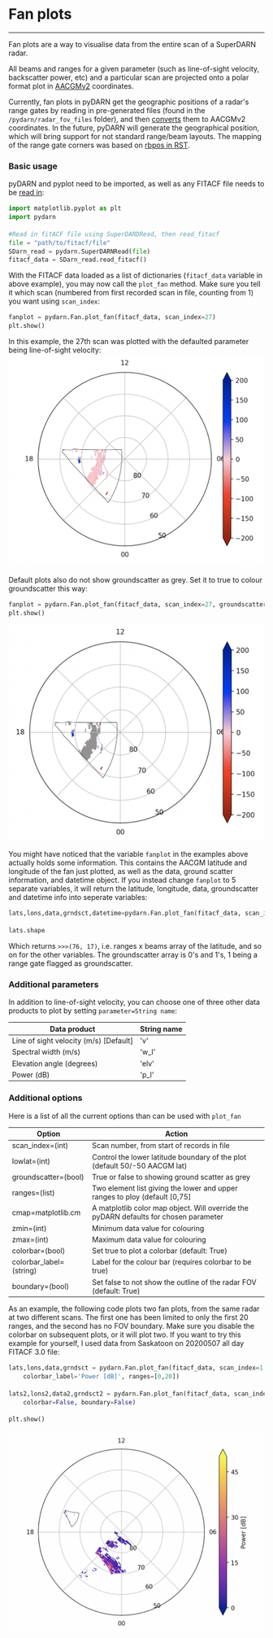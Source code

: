 <!--Copyright (C) SuperDARN Canada, University of Saskatchewan 
Author(s): Daniel Billet 
Modifications:

Disclaimer:
pyDARN is under the LGPL v3 license found in the root directory LICENSE.md 
Everyone is permitted to copy and distribute verbatim copies of this license 
document, but changing it is not allowed.

This version of the GNU Lesser General Public License incorporates the terms
and conditions of version 3 of the GNU General Public License, supplemented by
the additional permissions listed below.
-->

# Fan plots
---

Fan plots are a way to visualise data from the entire scan of a SuperDARN radar. 

All beams and ranges for a given parameter (such as line-of-sight velocity, backscatter power, etc) and a particular scan are projected onto a polar format plot in [AACGMv2](http://superdarn.thayer.dartmouth.edu/aacgm.html) coordinates.

Currently, fan plots in pyDARN get the geographic positions of a radar's range gates by reading in pre-generated files (found in the `/pydarn/radar_fov_files` folder), and then [converts](https://pypi.org/project/aacgmv2/) them to AACGMv2 coordinates. In the future, pyDARN will generate the geographical position, which will bring support for not standard range/beam layouts.
The mapping of the range gate corners was based on [rbpos in RST](https://github.com/SuperDARN/rst/blob/0aa1fffed4cc48c1eb6372dfc9effa688af95624/codebase/superdarn/src.idl/lib/legacy.1.6/rbposlib.pro).

### Basic usage
pyDARN and pyplot need to be imported, as well as any FITACF file needs to be [read in](https://pydarn.readthedocs.io/en/master/user/SDarnRead/):

```python
import matplotlib.pyplot as plt
import pydarn

#Read in fitACF file using SuperDARDRead, then read_fitacf
file = "path/to/fitacf/file"
SDarn_read = pydarn.SuperDARNRead(file)
fitacf_data = SDarn_read.read_fitacf()

```
With the FITACF data loaded as a list of dictionaries (`fitacf_data` variable in above example), you may now call the `plot_fan` method. Make sure you tell it which scan (numbered from first recorded scan in file, counting from 1) you want using `scan_index`:
```python
fanplot = pydarn.Fan.plot_fan(fitacf_data, scan_index=27)
plt.show()

```
In this example, the 27th scan was plotted with the defaulted parameter being line-of-sight velocity:
![](../imgs/fan_1.png)

Default plots also do not show groundscatter as grey. Set it to true to colour groundscatter this way:
```python
fanplot = pydarn.Fan.plot_fan(fitacf_data, scan_index=27, groundscatter=1)
plt.show()

```
![](../imgs/fan_2.png)

You might have noticed that the variable `fanplot` in the examples above actually holds some information. This contains the AACGM latitude and longitude of the fan just plotted, as well as the data, ground scatter information, and datetime object. If you instead change `fanplot` to 5 separate variables, it will return the latitude, longitude, data, groundscatter and datetime info into seperate variables:
```python
lats,lons,data,grndsct,datetime=pydarn.Fan.plot_fan(fitacf_data, scan_index=27)

lats.shape

```
Which returns `>>>(76, 17)`, i.e. ranges x beams array of the latitude, and so on for the other variables. The groundscatter array is 0's and 1's, 1 being a range gate flagged as groundscatter.

### Additional parameters

In addition to line-of-sight velocity, you can choose one of three other data products to plot by setting `parameter=String name`:

| Data product                          | String name |
|---------------------------------------|-------------|
| Line of sight velocity (m/s) [Default]| 'v'         |
| Spectral width (m/s)                  | 'w_l'       |
| Elevation angle (degrees)             | 'elv'       |
| Power (dB)                            | 'p_l'       |

### Additional options

Here is a list of all the current options than can be used with `plot_fan`

| Option                  | Action                                                                                              |
|-------------------------|-----------------------------------------------------------------------------------------------------|
| scan_index=(int)        | Scan number, from start of records in file                                                          |
| lowlat=(int)            | Control the lower latitude boundary of the plot (default 50/-50 AACGM lat)                          |
| groundscatter=(bool)    | True or false to showing ground scatter as grey                                                     |
| ranges=(list)           | Two element list giving the lower and upper ranges to ploy (default [0,75]                          |
| cmap=matplotlib.cm      | A matplotlib color map object. Will override the pyDARN defaults for chosen parameter               |
| zmin=(int)              | Minimum data value for colouring                                                                    |
| zmax=(int)              | Maximum data value for colouring                                                                    |
| colorbar=(bool)	  | Set true to plot a colorbar (default: True)								|
| colorbar_label=(string) | Label for the colour bar (requires colorbar to be true)                                             |
| boundary=(bool)         | Set false to not show the outline of the radar FOV (default: True)     			        |

As an example, the following code plots two fan plots, from the same radar at two different scans. The first one has been limited to only the first 20 ranges, and the second has no FOV boundary. Make sure you disable the colorbar on subsequent plots, or it will plot two. If you want to try this example for yourself, I used data from Saskatoon on 20200507 all day FITACF 3.0 file:
```python
lats,lons,data,grndsct = pydarn.Fan.plot_fan(fitacf_data, scan_index=1, parameter='p_l', 
	colorbar_label='Power [dB]', ranges=[0,20])
	
lats2,lons2,data2,grndsct2 = pydarn.Fan.plot_fan(fitacf_data, scan_index=140, parameter='p_l', 
	colorbar=False, boundary=False)

plt.show()
```
![](../imgs/fan_3.png)

